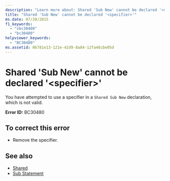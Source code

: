 ```yaml
---
description: "Learn more about: Shared 'Sub New' cannot be declared '<specifier>"
title: "Shared 'Sub New' cannot be declared '<specifier>'"
ms.date: 07/20/2015
f1_keywords: 
  - "vbc30480"
  - "bc30480"
helpviewer_keywords: 
  - "BC30480"
ms.assetid: 06781e13-121e-42d9-8a84-12fa46cbe05d
---
```

# Shared 'Sub New' cannot be declared '\<specifier>'

You have attempted to use a specifier in a `Shared Sub New` declaration, which is not valid.  
  
 **Error ID:** BC30480  
  
## To correct this error  
  
- Remove the specifier.  
  
## See also

- [Shared](../language-reference/modifiers/shared.md)
- [Sub Statement](../language-reference/statements/sub-statement.md)
